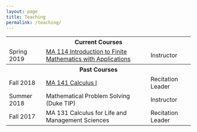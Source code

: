 ```yaml
---
layout: page
title: Teaching
permalink: /teaching/
---
```


<table>
<tr>
   <th colspan="3">Current Courses</th>
</tr>
<tr>
   <td>Spring 2019</td>
   <td><a href="2019/SP/114">MA 114 Introduction to Finite Mathematics with Applications</a></td>
   <td>Instructor</td>
</tr>
<tr>
   <th colspan="3">Past Courses</th>
</tr>
<tr>
   <td>Fall 2018</td>
   <td><a href="2018/FA/141">MA 141 Calculus I</a></td>
   <td>Recitation Leader</td>
</tr>
<tr>
   <td>Summer 2018</td>
   <td>Mathematical Problem Solving (Duke TIP)</td>
   <td>Instructor</td>
</tr>
<tr>
   <td>Fall 2017</td>
   <td>MA 131 Calculus for Life and Management Sciences</td>
   <td>Recitation Leader</td>
</tr>
</table>

